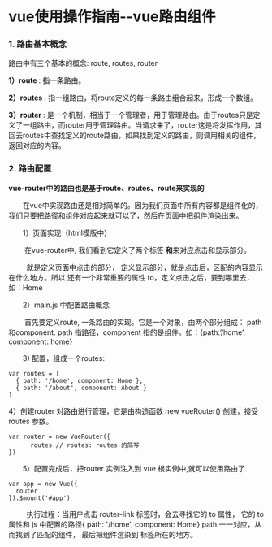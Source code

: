 
# vue使用操作指南--vue路由组件

### 1. 路由基本概念

路由中有三个基本的概念: route, routes, router

<b> 1）route </b>: 指一条路由。

<b> 2）routes </b>: 指一组路由，将route定义的每一条路由组合起来，形成一个数组。

<b> 3）router </b>: 是一个机制，相当于一个管理者，用于管理路由。由于routes只是定义了一组路由，而router用于管理路由。当请求来了，router这是将发挥作用，其回去routes中查找定义的route路由，如果找到定义的路由，则调用相关的组件，返回对应的内容。

### 2. 路由配置

<b>vue-router中的路由也是基于route、routes、route来实现的</b>

　　在vue中实现路由还是相对简单的。因为我们页面中所有内容都是组件化的，我们只要把路径和组件对应起来就可以了，然后在页面中把组件渲染出来。

　　1）页面实现（html模版中）

&nbsp;&nbsp;&nbsp;&nbsp;&nbsp;&nbsp;&nbsp;&nbsp;在vue-router中, 我们看到它定义了两个标签<b><router-link> 和<router-view></b>来对应点击和显示部分。
       
&nbsp;&nbsp;&nbsp;&nbsp;&nbsp;&nbsp;&nbsp;&nbsp;<router-link> 就是定义页面中点击的部分，<router-view> 定义显示部分，就是点击后，区配的内容显示在什么地方。所以 <router-link> 还有一个非常重要的属性 to，定义点击之后，要到哪里去， 如：<router-link  to="/home">Home</router-link>

　　2）main.js 中配置路由概念

&nbsp;&nbsp;&nbsp;&nbsp;&nbsp;&nbsp;&nbsp;&nbsp;首先要定义route,  一条路由的实现。它是一个对象，由两个部分组成： path和component.  path 指路径，component 指的是组件。如：{path:’/home’, component: home}

　　3) 配置，组成一个routes: 

	var routes = [
	  { path: '/home', component: Home },
	  { path: '/about', component: About }
	]

   4）创建router 对路由进行管理，它是由构造函数 new vueRouter() 创建，接受routes 参数。
	
	var router = new VueRouter({
	      routes // routes: routes 的简写
	})

　　5）配置完成后，把router 实例注入到 vue 根实例中,就可以使用路由了

	var app = new Vue({
	  router
	}).$mount('#app')

&nbsp;&nbsp;&nbsp;&nbsp;&nbsp;&nbsp;&nbsp;&nbsp;&nbsp;执行过程：当用户点击 router-link 标签时，会去寻找它的 to 属性， 它的 to 属性和 js 中配置的路径{ path: '/home', component: Home}  path 一一对应，从而找到了匹配的组件， 最后把组件渲染到 <router-view> 标签所在的地方。
